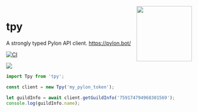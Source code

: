 <img align="right" width="150" src="https://pylon.bot/docs/img/pylon-icon.svg" />

# tpy

A strongly typed Pylon API client. https://pylon.bot/

[![CI](https://github.com/insyri/tpy/actions/workflows/ci.yml/badge.svg)](https://github.com/insyri/tpy/actions/workflows/ci.yml)

[![](https://shields.io/badge/TypeScript-05122A?logo=typescript&style=for-the-badge)](https://www.typescriptlang.org/)

```ts
import Tpy from 'tpy';

const client = new Tpy('my_pylon_token');

let guildInfo = await client.getGuildInfo('759174794968301569');
console.log(guildInfo.name);
```
